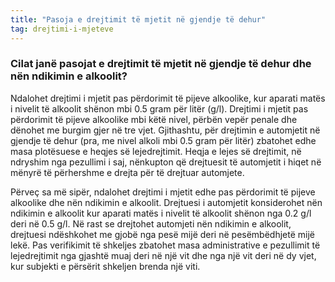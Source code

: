 ```yaml
---
title: "Pasoja e drejtimit të mjetit në gjendje të dehur"
tag: drejtimi-i-mjeteve
---
```


### Cilat janë pasojat e drejtimit të mjetit në gjendje të dehur dhe nën ndikimin e alkoolit?

Ndalohet drejtimi i mjetit pas përdorimit të pijeve alkoolike, kur aparati matës i nivelit të alkoolit shënon mbi 0.5 gram për litër (g/l). Drejtimi i mjetit pas përdorimit të pijeve alkoolike mbi këtë nivel, përbën vepër penale dhe dënohet me burgim gjer në tre vjet. Gjithashtu, për drejtimin e automjetit në gjendje të dehur (pra, me nivel alkoli mbi 0.5 gram për litër) zbatohet edhe masa plotësuese e heqjes së lejedrejtimit. Heqja e lejes së drejtimit, në ndryshim nga pezullimi i saj, nënkupton që drejtuesit të automjetit i hiqet në mënyrë të përhershme e drejta për të drejtuar automjete.

Përveç sa më sipër, ndalohet drejtimi i mjetit edhe pas përdorimit të pijeve alkoolike dhe nën ndikimin e alkoolit. Drejtuesi i automjetit konsiderohet nën ndikimin e alkoolit kur aparati matës i nivelit të alkoolit shënon nga 0.2 g/l deri në 0.5 g/l. Në rast se drejtohet automjeti nën ndikimin e alkoolit, drejtuesi ndëshkohet me gjobë nga pesë mijë deri në pesëmbëdhjetë mijë lekë. Pas verifikimit të shkeljes zbatohet masa administrative e pezullimit të lejedrejtimit nga gjashtë muaj deri në një vit dhe nga një vit deri në dy vjet, kur subjekti e përsërit shkeljen brenda një viti.
